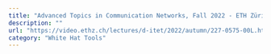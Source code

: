 ```yaml
---
title: "Advanced Topics in Communication Networks, Fall 2022 - ETH Zürich"
description: ""
url: "https://video.ethz.ch/lectures/d-itet/2022/autumn/227-0575-00L.html"
category: "White Hat Tools"
---
```

